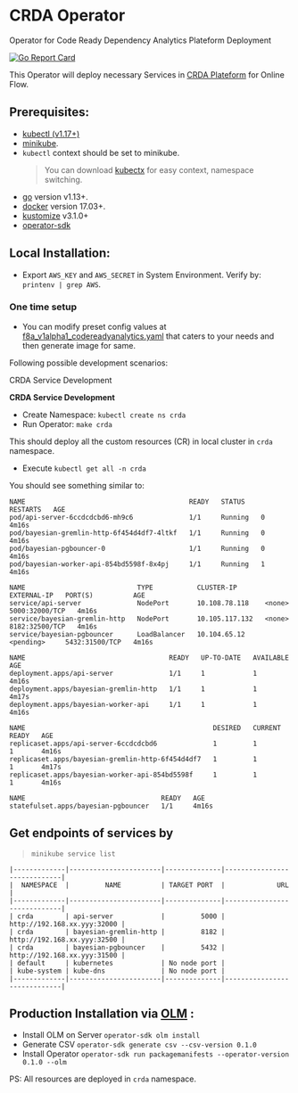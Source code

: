 # CRDA Operator

Operator for Code Ready Dependency Analytics Plateform Deployment

[![Go Report Card](https://goreportcard.com/badge/github.com/deepak1725/crda-operator)](https://goreportcard.com/report/github.com/deepak1725/crda-operator) 

This Operator will deploy necessary Services in [CRDA Plateform](https://github.com/fabric8-analytics) for Online Flow. 

## Prerequisites:
* [kubectl (v1.17+)](https://kubernetes.io/docs/tasks/tools/install-kubectl/)
* [minikube](https://kubernetes.io/docs/tasks/tools/install-minikube/).
* `kubectl` context should be set to minikube. 
    > You can download [kubectx](https://github.com/ahmetb/kubectx) for easy context, namespace switching. 
* [go](https://golang.org/dl/) version v1.13+.
* [docker](https://docs.docker.com/install/) version 17.03+.
* [kustomize](https://sigs.k8s.io/kustomize/docs/INSTALL.md) v3.1.0+
* [operator-sdk](https://sdk.operatorframework.io/docs/install-operator-sdk/)



## Local Installation:
* Export `AWS_KEY` and `AWS_SECRET` in System Environment. Verify by: `printenv | grep AWS`.  


### One time setup

* You can modify preset config values at [f8a_v1alpha1_codereadyanalytics.yaml](config/samples/f8a_v1alpha1_codereadyanalytics.yaml) that caters to your needs and then generate image for same.

Following possible development scenarios:

CRDA Service Development


 **CRDA Service Development**

* Create Namespace: `kubectl create ns crda`
* Run Operator: `make crda`



This should deploy all the custom resources (CR) in local cluster in `crda` namespace.


* Execute `kubectl get all -n crda`

You should see something similar to: 

```
NAME                                         READY   STATUS    RESTARTS   AGE
pod/api-server-6ccdcdcbd6-mh9c6              1/1     Running   0          4m16s
pod/bayesian-gremlin-http-6f454d4df7-4ltkf   1/1     Running   0          4m16s
pod/bayesian-pgbouncer-0                     1/1     Running   0          4m16s
pod/bayesian-worker-api-854bd5598f-8x4pj     1/1     Running   1          4m16s

NAME                            TYPE           CLUSTER-IP       EXTERNAL-IP   PORT(S)          AGE
service/api-server              NodePort       10.108.78.118    <none>        5000:32000/TCP   4m16s
service/bayesian-gremlin-http   NodePort       10.105.117.132   <none>        8182:32500/TCP   4m16s
service/bayesian-pgbouncer      LoadBalancer   10.104.65.12     <pending>     5432:31500/TCP   4m16s

NAME                                    READY   UP-TO-DATE   AVAILABLE   AGE
deployment.apps/api-server              1/1     1            1           4m16s
deployment.apps/bayesian-gremlin-http   1/1     1            1           4m17s
deployment.apps/bayesian-worker-api     1/1     1            1           4m16s

NAME                                               DESIRED   CURRENT   READY   AGE
replicaset.apps/api-server-6ccdcdcbd6              1         1         1       4m16s
replicaset.apps/bayesian-gremlin-http-6f454d4df7   1         1         1       4m17s
replicaset.apps/bayesian-worker-api-854bd5598f     1         1         1       4m16s

NAME                                  READY   AGE
statefulset.apps/bayesian-pgbouncer   1/1     4m16s
```

## Get endpoints of services by 
> `minikube service list`

```
|-------------|-----------------------|--------------|-----------------------------|
|  NAMESPACE  |         NAME          | TARGET PORT  |             URL             |
|-------------|-----------------------|--------------|-----------------------------|
| crda        | api-server            |         5000 | http://192.168.xx.yyy:32000 |
| crda        | bayesian-gremlin-http |         8182 | http://192.168.xx.yyy:32500 |
| crda        | bayesian-pgbouncer    |         5432 | http://192.168.xx.yyy:31500 |
| default     | kubernetes            | No node port |
| kube-system | kube-dns              | No node port |
|-------------|-----------------------|--------------|-----------------------------|
```


## Production Installation via [OLM](https://sdk.operatorframework.io/docs/olm-integration/user-guide/) :

* Install OLM on Server `operator-sdk olm install`
* Generate CSV `operator-sdk generate csv --csv-version 0.1.0`
* Install Operator `operator-sdk run packagemanifests --operator-version 0.1.0 --olm`


PS: All resources are deployed in `crda` namespace.
